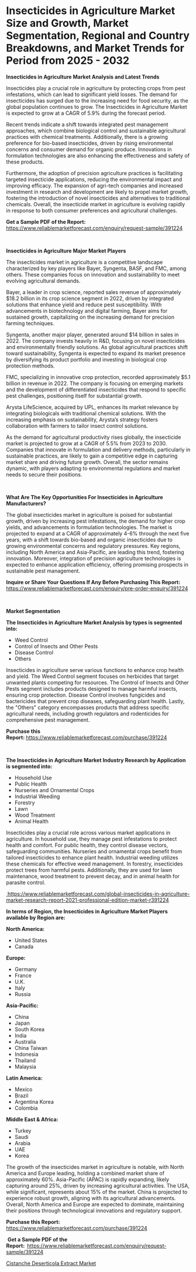 <p><h1>Insecticides in Agriculture Market Size and Growth, Market Segmentation, Regional and Country Breakdowns, and Market Trends for Period from 2025 -  2032</h1></p><p><strong>Insecticides in Agriculture Market Analysis and Latest Trends</strong></p>
<p><p>Insecticides play a crucial role in agriculture by protecting crops from pest infestations, which can lead to significant yield losses. The demand for insecticides has surged due to the increasing need for food security, as the global population continues to grow. The Insecticides in Agriculture Market is expected to grow at a CAGR of 5.9% during the forecast period. </p><p>Recent trends indicate a shift towards integrated pest management approaches, which combine biological control and sustainable agricultural practices with chemical treatments. Additionally, there is a growing preference for bio-based insecticides, driven by rising environmental concerns and consumer demand for organic produce. Innovations in formulation technologies are also enhancing the effectiveness and safety of these products.</p><p>Furthermore, the adoption of precision agriculture practices is facilitating targeted insecticide applications, reducing the environmental impact and improving efficacy. The expansion of agri-tech companies and increased investment in research and development are likely to propel market growth, fostering the introduction of novel insecticides and alternatives to traditional chemicals. Overall, the insecticide market in agriculture is evolving rapidly in response to both consumer preferences and agricultural challenges.</p></p>
<p><strong>Get a Sample PDF of the Report:&nbsp;</strong> <a href="https://www.reliablemarketforecast.com/enquiry/request-sample/391224?utm_campaign=2949&utm_medium=2&utm_source=Github&utm_content=ia&utm_term=29032025&utm_id=insecticides-in-agriculture">https://www.reliablemarketforecast.com/enquiry/request-sample/391224</a></p>
<p>&nbsp;</p>
<p><strong>Insecticides in Agriculture Major Market Players</strong></p>
<p><p>The insecticides market in agriculture is a competitive landscape characterized by key players like Bayer, Syngenta, BASF, and FMC, among others. These companies focus on innovation and sustainability to meet evolving agricultural demands.</p><p>Bayer, a leader in crop science, reported sales revenue of approximately $18.2 billion in its crop science segment in 2022, driven by integrated solutions that enhance yield and reduce pest susceptibility. With advancements in biotechnology and digital farming, Bayer aims for sustained growth, capitalizing on the increasing demand for precision farming techniques.</p><p>Syngenta, another major player, generated around $14 billion in sales in 2022. The company invests heavily in R&D, focusing on novel insecticides and environmentally friendly solutions. As global agricultural practices shift toward sustainability, Syngenta is expected to expand its market presence by diversifying its product portfolio and investing in biological crop protection methods.</p><p>FMC, specializing in innovative crop protection, recorded approximately $5.1 billion in revenue in 2022. The company is focusing on emerging markets and the development of differentiated insecticides that respond to specific pest challenges, positioning itself for substantial growth.</p><p>Arysta LifeScience, acquired by UPL, enhances its market relevance by integrating biologicals with traditional chemical solutions. With the increasing emphasis on sustainability, Arysta’s strategy fosters collaboration with farmers to tailor insect control solutions.</p><p>As the demand for agricultural productivity rises globally, the insecticide market is projected to grow at a CAGR of 5.5% from 2023 to 2030. Companies that innovate in formulation and delivery methods, particularly in sustainable practices, are likely to gain a competitive edge in capturing market share and driving future growth. Overall, the sector remains dynamic, with players adapting to environmental regulations and market needs to secure their positions.</p></p>
<p>&nbsp;</p>
<p><strong>What Are The Key Opportunities For Insecticides in Agriculture Manufacturers?</strong></p>
<p><p>The global insecticides market in agriculture is poised for substantial growth, driven by increasing pest infestations, the demand for higher crop yields, and advancements in formulation technologies. The market is projected to expand at a CAGR of approximately 4-6% through the next five years, with a shift towards bio-based and organic insecticides due to growing environmental concerns and regulatory pressures. Key regions, including North America and Asia-Pacific, are leading this trend, fostering innovation. Moreover, integration of precision agriculture technologies is expected to enhance application efficiency, offering promising prospects in sustainable pest management.</p></p>
<p><strong>Inquire or Share Your Questions If Any Before Purchasing This Report:</strong> <a href="https://www.reliablemarketforecast.com/enquiry/pre-order-enquiry/391224?utm_campaign=2949&utm_medium=2&utm_source=Github&utm_content=ia&utm_term=29032025&utm_id=insecticides-in-agriculture">https://www.reliablemarketforecast.com/enquiry/pre-order-enquiry/391224</a></p>
<p>&nbsp;</p>
<p><strong>Market Segmentation</strong></p>
<p><strong>The Insecticides in Agriculture Market Analysis by types is segmented into:</strong></p>
<p><ul><li>Weed Control</li><li>Control of Insects and Other Pests</li><li>Disease Control</li><li>Others</li></ul></p>
<p><p>Insecticides in agriculture serve various functions to enhance crop health and yield. The Weed Control segment focuses on herbicides that target unwanted plants competing for resources. The Control of Insects and Other Pests segment includes products designed to manage harmful insects, ensuring crop protection. Disease Control involves fungicides and bactericides that prevent crop diseases, safeguarding plant health. Lastly, the "Others" category encompasses products that address specific agricultural needs, including growth regulators and rodenticides for comprehensive pest management.</p></p>
<p><strong>Purchase this Report:&nbsp;</strong><a href="https://www.reliablemarketforecast.com/purchase/391224?utm_campaign=2949&utm_medium=2&utm_source=Github&utm_content=ia&utm_term=29032025&utm_id=insecticides-in-agriculture">https://www.reliablemarketforecast.com/purchase/391224</a></p>
<p>&nbsp;</p>
<p><strong>The Insecticides in Agriculture Market Industry Research by Application is segmented into:</strong></p>
<p><ul><li>Household Use</li><li>Public Health</li><li>Nurseries and Ornamental Crops</li><li>Industrial Weeding</li><li>Forestry</li><li>Lawn</li><li>Wood Treatment</li><li>Animal Health</li></ul></p>
<p><p>Insecticides play a crucial role across various market applications in agriculture. In household use, they manage pest infestations to protect health and comfort. For public health, they control disease vectors, safeguarding communities. Nurseries and ornamental crops benefit from tailored insecticides to enhance plant health. Industrial weeding utilizes these chemicals for effective weed management. In forestry, insecticides protect trees from harmful pests. Additionally, they are used for lawn maintenance, wood treatment to prevent decay, and in animal health for parasite control.</p></p>
<p><a href="https://www.reliablemarketforecast.com/global-insecticides-in-agriculture-market-research-report-2021-professional-edition-market-r391224?utm_campaign=2949&utm_medium=2&utm_source=Github&utm_content=ia&utm_term=29032025&utm_id=insecticides-in-agriculture">&nbsp;https://www.reliablemarketforecast.com/global-insecticides-in-agriculture-market-research-report-2021-professional-edition-market-r391224</a></p>
<p><strong>In terms of Region, the Insecticides in Agriculture Market Players available by Region are:</strong></p>
<p>
    <p> <strong> North America: </strong>
        <ul>
            <li>United States</li>
            <li>Canada</li>
        </ul>
        </p> 
    <p> <strong> Europe: </strong>
        <ul>
            <li>Germany</li>
            <li>France</li>
            <li>U.K.</li>
            <li>Italy</li>
            <li>Russia</li>
        </ul>
        </p> 
    <p> <strong> Asia-Pacific: </strong>
        <ul>
            <li>China</li>
            <li>Japan</li>
            <li>South Korea</li>
            <li>India</li>
            <li>Australia</li>
            <li>China Taiwan</li>
            <li>Indonesia</li>
            <li>Thailand</li>
            <li>Malaysia</li>
        </ul>
        </p> 
    <p> <strong> Latin America: </strong>
        <ul>
            <li>Mexico</li>
            <li>Brazil</li>
            <li>Argentina Korea</li>
            <li>Colombia</li>
        </ul>
        </p> 
    <p> <strong> Middle East & Africa: </strong>
        <ul>
            <li>Turkey</li>
            <li>Saudi</li>
            <li>Arabia</li>
            <li>UAE</li>
            <li>Korea</li>
        </ul>
    </p>
    </p>
<p><p>The growth of the insecticides market in agriculture is notable, with North America and Europe leading, holding a combined market share of approximately 60%. Asia-Pacific (APAC) is rapidly expanding, likely capturing around 25%, driven by increasing agricultural activities. The USA, while significant, represents about 15% of the market. China is projected to experience robust growth, aligning with its agricultural advancements. Overall, North America and Europe are expected to dominate, maintaining their positions through technological innovations and regulatory support.</p></p>
<p><strong>Purchase this Report: </strong><a href="https://www.reliablemarketforecast.com/purchase/391224?utm_campaign=2949&utm_medium=2&utm_source=Github&utm_content=ia&utm_term=29032025&utm_id=insecticides-in-agriculture">https://www.reliablemarketforecast.com/purchase/391224</a></p>
<p>&nbsp;<strong>Get a Sample PDF of the Report:&nbsp;&nbsp;</strong><a href="https://www.reliablemarketforecast.com/enquiry/request-sample/391224?utm_campaign=2949&utm_medium=2&utm_source=Github&utm_content=ia&utm_term=29032025&utm_id=insecticides-in-agriculture">https://www.reliablemarketforecast.com/enquiry/request-sample/391224</a></p>
<p><strong></strong></p>
<p><p><a href="https://github.com/sefathlehki/Market-Research-Report-List-1/blob/main/cistanche-deserticola-extract-market.md?utm_campaign=2949&utm_medium=2&utm_source=Github&utm_content=ia&utm_term=29032025&utm_id=insecticides-in-agriculture">Cistanche Deserticola Extract Market</a></p></p>